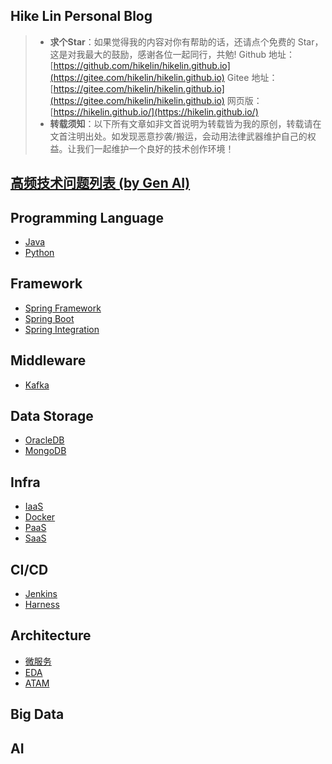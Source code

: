 ## Hike Lin Personal Blog

> - **求个Star**：如果觉得我的内容对你有帮助的话，还请点个免费的 Star，这是对我最大的鼓励，感谢各位一起同行，共勉! Github 地址：[https://github.com/hikelin/hikelin.github.io](https://gitee.com/hikelin/hikelin.github.io)  Gitee 地址：[https://gitee.com/hikelin/hikelin.github.io](https://gitee.com/hikelin/hikelin.github.io) 网页版： [https://hikelin.github.io/](https://hikelin.github.io/)
> - **转载须知**：以下所有文章如非文首说明为转载皆为我的原创，转载请在文首注明出处。如发现恶意抄袭/搬运，会动用法律武器维护自己的权益。让我们一起维护一个良好的技术创作环境！

## [高频技术问题列表 (by Gen AI)](./docs/ai-gen)

## Programming Language

- [Java](./docs/programming/java)
- [Python](./docs/programming/python)

## Framework

- [Spring Framework](./docs/framework/spring-framework/mind-map/spring_framework.drawio.html)
- [Spring Boot](./docs/framework/spring-boot/mind-map/spring_boot.drawio.html)
- [Spring Integration](./docs/framework/spring-boot/mind-map/spring_integration.drawio.html)

## Middleware

- [Kafka](./docs/middleware/kafka)

## Data Storage

- [OracleDB](./docs/data-storage/oracle)
- [MongoDB](./docs/data-storage/mongo)

## Infra

- [IaaS](./docs/infra/iaas)
- [Docker](./docs/infra/docker)
- [PaaS](./docs/infra/paas)
- [SaaS](./docs/infra/saas)

## CI/CD

- [Jenkins](./docs/ci-cd/jenkins)
- [Harness](./docs/ci-cd/harness)

## Architecture

- [微服务](./docs/architecture/microservice)
- [EDA](./docs/architecture/eda)
- [ATAM](./docs/architecture/atam)

## Big Data

## AI

